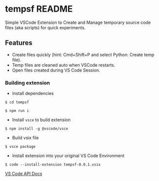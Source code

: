 # tempsf README

Simple VSCode Extension to Create and Manage temporary source code files (aka scripts) for quick experiments.

## Features


- Create files quickly (hint: Cmd+Shift+P and select Python: Create temp file).
- Temp files are cleaned auto when VSCode restarts.
- Open files created during VS Code Session.


### Building extension

- Install dependencies
```
$ cd tempsf
```
```
$ npm run i
```

- Install `vsce` to build extension
```
$ npm install -g @vscode/vsce
```

- Build vsix file
```
$ vsce package
```

- Install extension into your original VS Code Environment
```
$ code --install-extension tempsf-0.0.1.vsix
```


[VS Code API Docs](https://code.visualstudio.com/api/get-started/your-first-extension)